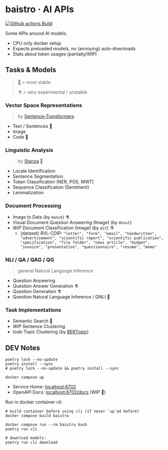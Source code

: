 # baistro · AI APIs

[![Github actions Build](https://github.com/elbakerino/baistro/actions/workflows/blank.yml/badge.svg)](https://github.com/elbakerino/baistro/actions)

Some APIs around AI models.

- CPU only docker setup
- Expects preloaded models, no (annoying) auto-downloads
- Stats about token usages (partially/WIP)

## Tasks & Models

> 💎 = most stable
>
> ⚗️ = very experimental / unstable

### Vector Space Representations

> by [Sentence-Transformers](https://www.sbert.net/)

- Text / Sentences 💎
- Image
- Code 💎

### Linguistic Analysis

> by [Stanza](https://stanfordnlp.github.io/stanza/pipeline.html) 💎

- Locale Identification
- Sentence Segmentation
- Token Classification (NER, POS, MWT)
- Sequence Classification (Sentiment)
- Lemmatization

### Document Processing

- Image to Data (by `donut`) ⚗️
- Visual Document Question Answering (Image) (by `donut`)
- *WIP* Document Classification (Image) (by `dit`) ⚗️
    - (dataset) RVL-CDIP: `"letter", "form", "email", "handwritten", "advertisement", "scientific report", "scientific publication", "specification", "file folder", "news article", "budget", "invoice", "presentation", "questionnaire", "resume", "memo"`

### NLI / QA / QAG / QG

> general Natural Language Inference

- Question Answering
- Question Answer Generation ⚗️
- Question Generation ⚗️
- Question Natural Language Inference / QNLI 💎

### Task Implementations

- Semantic Search 💎
- *WIP* Sentence Clustering
- *todo* Topic Clustering (by [BERTopic](https://maartengr.github.io/BERTopic/))

## DEV Notes

```shell
poetry lock --no-update
poetry install --sync
# poetry lock --no-update && poetry install --sync
```

```shell
docker compose up
```

- Service Home: [localhost:8702](http://localhost:8702)
- OpenAPI Docs: [localhost:8702/docs](http://localhost:8702/docs) (WIP 🚧)

Run in docker container cli:

```shell
# build container before using cli (if never `up`ed before)
docker compose build baistro

docker compose run --rm baistro bash
poetry run cli

# download models:
poetry run cli download
```
